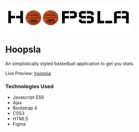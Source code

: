 <img src="./images/hoopslalogo.jpg" width="400">

# Hoopsla

An simplistically styled basketball application to get you stats.

Live Preview: [hoopsla](https://donark1.github.io/hoopsla/)

### Technologies Used

* Javascript ES6
* Ajax
* Bootstrap 4
* CSS3
* HTML5
* Figma
